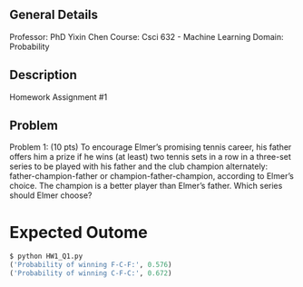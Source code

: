 ## General Details
Professor: PhD Yixin Chen
Course: Csci 632 - Machine Learning
Domain: Probability

## Description
Homework Assignment #1

## Problem
Problem 1: (10 pts) To encourage Elmer’s promising tennis career, his father offers him a prize if he wins (at least) two tennis sets in a row in a three-set series to be played with his father and the club champion alternately: father-champion-father or champion-father-champion, according to Elmer’s choice. The champion is a better player than Elmer’s father. Which series should Elmer choose?

# Expected Outome
```python
$ python HW1_Q1.py
('Probability of winning F-C-F:', 0.576)
('Probability of winning C-F-C:', 0.672)
```
